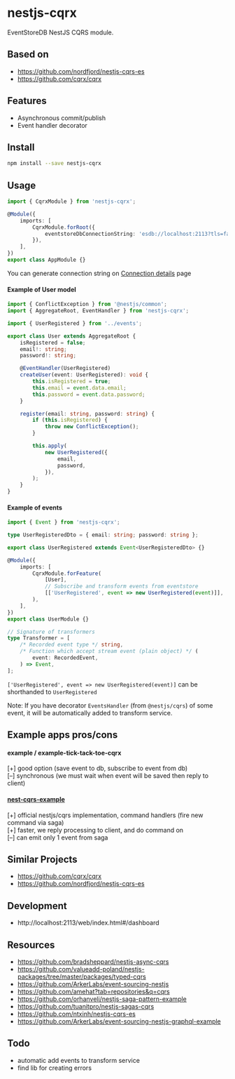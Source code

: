 # nestjs-cqrx

EventStoreDB NestJS CQRS module.

## Based on

-   https://github.com/nordfjord/nestjs-cqrs-es
-   https://github.com/cqrx/cqrx

## Features

-   Asynchronous commit/publish
-   Event handler decorator

## Install

```sh
npm install --save nestjs-cqrx
```

## Usage

```ts
import { CqrxModule } from 'nestjs-cqrx';

@Module({
    imports: [
        CqrxModule.forRoot({
            eventstoreDbConnectionString: 'esdb://localhost:2113?tls=false',
        }),
    ],
})
export class AppModule {}
```

You can generate connection string on [Connection details](https://developers.eventstore.com/clients/grpc/#connection-details) page

#### Example of User model

```ts
import { ConflictException } from '@nestjs/common';
import { AggregateRoot, EventHandler } from 'nestjs-cqrx';

import { UserRegistered } from '../events';

export class User extends AggregateRoot {
    isRegistered = false;
    email!: string;
    password!: string;

    @EventHandler(UserRegistered)
    createUser(event: UserRegistered): void {
        this.isRegistered = true;
        this.email = event.data.email;
        this.password = event.data.password;
    }

    register(email: string, password: string) {
        if (this.isRegistered) {
            throw new ConflictException();
        }

        this.apply(
            new UserRegistered({
                email,
                password,
            }),
        );
    }
}
```

#### Example of events

```ts
import { Event } from 'nestjs-cqrx';

type UserRegisteredDto = { email: string; password: string };

export class UserRegistered extends Event<UserRegisteredDto> {}
```

```ts
@Module({
    imports: [
        CqrxModule.forFeature(
            [User],
            // Subscribe and transform events from eventstore
            [['UserRegistered', event => new UserRegistered(event)]],
        ),
    ],
})
export class UserModule {}
```

```ts
// Signature of transformers
type Transformer = [
    /* Recorded event type */ string,
    /* Function which accept stream event (plain object) */ (
        event: RecordedEvent,
    ) => Event,
];
```

`['UserRegistered', event => new UserRegistered(event)]` can be shorthanded to `UserRegistered`

Note: If you have decorator `EventsHandler` (from `@nestjs/cqrs`) of some event,
it will be automatically added to transform service.

## Example apps pros/cons

#### example / example-tick-tack-toe-cqrx

[+] good option (save event to db, subscribe to event from db)  
[–] synchronous (we must wait when event will be saved then reply to client)

#### [nest-cqrs-example](https://github.com/kamilmysliwiec/nest-cqrs-example)

[+] official nestjs/cqrs implementation, command handlers (fire new command via saga)  
[+] faster, we reply processing to client, and do command on  
[–] can emit only 1 event from saga

## Similar Projects

-   https://github.com/cqrx/cqrx
-   https://github.com/nordfjord/nestjs-cqrs-es

## Development

-   http://localhost:2113/web/index.html#/dashboard

## Resources

-   https://github.com/bradsheppard/nestjs-async-cqrs
-   https://github.com/valueadd-poland/nestjs-packages/tree/master/packages/typed-cqrs
-   https://github.com/ArkerLabs/event-sourcing-nestjs
-   https://github.com/amehat?tab=repositories&q=cqrs
-   https://github.com/orhanveli/nestjs-saga-pattern-example
-   https://github.com/tuanitpro/nestjs-sagas-cqrs
-   https://github.com/ntxinh/nestjs-cqrs-es
-   https://github.com/ArkerLabs/event-sourcing-nestjs-graphql-example

## Todo

-   automatic add events to transform service
-   find lib for creating errors
